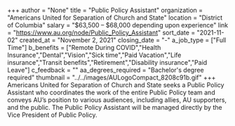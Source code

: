 +++
author = "None"
title = "Public Policy Assistant"
organization = "Americans United for Separation of Church and State"
location = "District of Columbia"
salary = "$63,500 – $68,000 depending upon experience"
link = "https://www.au.org/node/Public_Policy_Assistant"
sort_date = "2021-11-02"
created_at = "November 2, 2021"
closing_date = "-"
a_job_type = ["Full Time"]
b_benefits = ["Remote During COVID","Health Insurance","Dental","Vision","Sick time","Paid Vacation","Life insurance","Transit benefits","Retirement","Disability insurance","Paid Leave"]
c_feedback = ""
aa_degrees_required = "Bachelor's degree required"
thumbnail = "../../images/AULogoCompact_8208c91b.gif"
+++
Americans United for Separation of Church and State seeks a Public Policy Assistant who coordinates the work of the entire Public Policy team and conveys AU’s position to various audiences, including allies, AU supporters, and the public. The Public Policy Assistant will be managed directly by the Vice President of Public Policy.